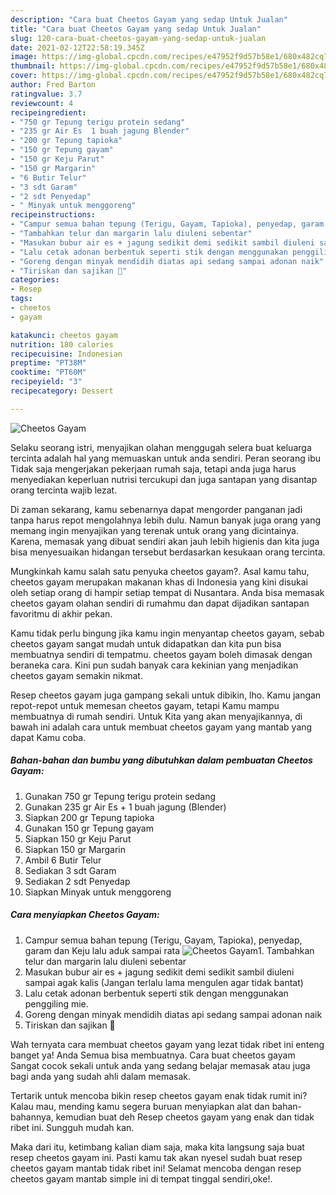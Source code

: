 ```yaml
---
description: "Cara buat Cheetos Gayam yang sedap Untuk Jualan"
title: "Cara buat Cheetos Gayam yang sedap Untuk Jualan"
slug: 120-cara-buat-cheetos-gayam-yang-sedap-untuk-jualan
date: 2021-02-12T22:58:19.345Z
image: https://img-global.cpcdn.com/recipes/e47952f9d57b58e1/680x482cq70/cheetos-gayam-foto-resep-utama.jpg
thumbnail: https://img-global.cpcdn.com/recipes/e47952f9d57b58e1/680x482cq70/cheetos-gayam-foto-resep-utama.jpg
cover: https://img-global.cpcdn.com/recipes/e47952f9d57b58e1/680x482cq70/cheetos-gayam-foto-resep-utama.jpg
author: Fred Barton
ratingvalue: 3.7
reviewcount: 4
recipeingredient:
- "750 gr Tepung terigu protein sedang"
- "235 gr Air Es  1 buah jagung Blender"
- "200 gr Tepung tapioka"
- "150 gr Tepung gayam"
- "150 gr Keju Parut"
- "150 gr Margarin"
- "6 Butir Telur"
- "3 sdt Garam"
- "2 sdt Penyedap"
- " Minyak untuk menggoreng"
recipeinstructions:
- "Campur semua bahan tepung (Terigu, Gayam, Tapioka), penyedap, garam dan Keju lalu aduk sampai rata"
- "Tambahkan telur dan margarin lalu diuleni sebentar"
- "Masukan bubur air es + jagung sedikit demi sedikit sambil diuleni sampai agak kalis (Jangan terlalu lama mengulen agar tidak bantat)"
- "Lalu cetak adonan berbentuk seperti stik dengan menggunakan penggiling mie."
- "Goreng dengan minyak mendidih diatas api sedang sampai adonan naik"
- "Tiriskan dan sajikan "
categories:
- Resep
tags:
- cheetos
- gayam

katakunci: cheetos gayam 
nutrition: 180 calories
recipecuisine: Indonesian
preptime: "PT38M"
cooktime: "PT60M"
recipeyield: "3"
recipecategory: Dessert

---
```



![Cheetos Gayam](https://img-global.cpcdn.com/recipes/e47952f9d57b58e1/680x482cq70/cheetos-gayam-foto-resep-utama.jpg)

Selaku seorang istri, menyajikan olahan menggugah selera buat keluarga tercinta adalah hal yang memuaskan untuk anda sendiri. Peran seorang ibu Tidak saja mengerjakan pekerjaan rumah saja, tetapi anda juga harus menyediakan keperluan nutrisi tercukupi dan juga santapan yang disantap orang tercinta wajib lezat.

Di zaman  sekarang, kamu sebenarnya dapat mengorder panganan jadi tanpa harus repot mengolahnya lebih dulu. Namun banyak juga orang yang memang ingin menyajikan yang terenak untuk orang yang dicintainya. Karena, memasak yang dibuat sendiri akan jauh lebih higienis dan kita juga bisa menyesuaikan hidangan tersebut berdasarkan kesukaan orang tercinta. 



Mungkinkah kamu salah satu penyuka cheetos gayam?. Asal kamu tahu, cheetos gayam merupakan makanan khas di Indonesia yang kini disukai oleh setiap orang di hampir setiap tempat di Nusantara. Anda bisa memasak cheetos gayam olahan sendiri di rumahmu dan dapat dijadikan santapan favoritmu di akhir pekan.

Kamu tidak perlu bingung jika kamu ingin menyantap cheetos gayam, sebab cheetos gayam sangat mudah untuk didapatkan dan kita pun bisa membuatnya sendiri di tempatmu. cheetos gayam boleh dimasak dengan beraneka cara. Kini pun sudah banyak cara kekinian yang menjadikan cheetos gayam semakin nikmat.

Resep cheetos gayam juga gampang sekali untuk dibikin, lho. Kamu jangan repot-repot untuk memesan cheetos gayam, tetapi Kamu mampu membuatnya di rumah sendiri. Untuk Kita yang akan menyajikannya, di bawah ini adalah cara untuk membuat cheetos gayam yang mantab yang dapat Kamu coba.

<!--inarticleads1-->

##### Bahan-bahan dan bumbu yang dibutuhkan dalam pembuatan Cheetos Gayam:

1. Gunakan 750 gr Tepung terigu protein sedang
1. Gunakan 235 gr Air Es + 1 buah jagung (Blender)
1. Siapkan 200 gr Tepung tapioka
1. Gunakan 150 gr Tepung gayam
1. Siapkan 150 gr Keju Parut
1. Siapkan 150 gr Margarin
1. Ambil 6 Butir Telur
1. Sediakan 3 sdt Garam
1. Sediakan 2 sdt Penyedap
1. Siapkan  Minyak untuk menggoreng




<!--inarticleads2-->

##### Cara menyiapkan Cheetos Gayam:

1. Campur semua bahan tepung (Terigu, Gayam, Tapioka), penyedap, garam dan Keju lalu aduk sampai rata
<img src="https://img-global.cpcdn.com/steps/c6c19dc36d7ba910/160x128cq70/cheetos-gayam-langkah-memasak-1-foto.jpg" alt="Cheetos Gayam">1. Tambahkan telur dan margarin lalu diuleni sebentar
1. Masukan bubur air es + jagung sedikit demi sedikit sambil diuleni sampai agak kalis (Jangan terlalu lama mengulen agar tidak bantat)
1. Lalu cetak adonan berbentuk seperti stik dengan menggunakan penggiling mie.
1. Goreng dengan minyak mendidih diatas api sedang sampai adonan naik
1. Tiriskan dan sajikan 




Wah ternyata cara membuat cheetos gayam yang lezat tidak ribet ini enteng banget ya! Anda Semua bisa membuatnya. Cara buat cheetos gayam Sangat cocok sekali untuk anda yang sedang belajar memasak atau juga bagi anda yang sudah ahli dalam memasak.

Tertarik untuk mencoba bikin resep cheetos gayam enak tidak rumit ini? Kalau mau, mending kamu segera buruan menyiapkan alat dan bahan-bahannya, kemudian buat deh Resep cheetos gayam yang enak dan tidak ribet ini. Sungguh mudah kan. 

Maka dari itu, ketimbang kalian diam saja, maka kita langsung saja buat resep cheetos gayam ini. Pasti kamu tak akan nyesel sudah buat resep cheetos gayam mantab tidak ribet ini! Selamat mencoba dengan resep cheetos gayam mantab simple ini di tempat tinggal sendiri,oke!.

